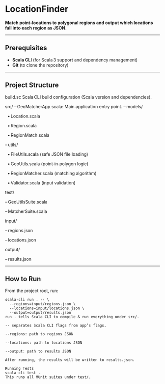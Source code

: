 # LocationFinder

**Match point‑locations to polygonal regions and output which locations fall into each region as JSON.**

---

## Prerequisites

- **Scala CLI** (for Scala 3 support and dependency management)  
- **Git** (to clone the repository)

---

## Project Structure

build.sc
Scala CLI build configuration (Scala version and dependencies).

src/
– GeoMatcherApp.scala: Main application entry point.
– models/

  • Location.scala
  
  • Region.scala
  
  • RegionMatch.scala
  
– utils/

  • FileUtils.scala (safe JSON file loading)
  
  • GeoUtils.scala (point‑in‑polygon logic)
  
  • RegionMatcher.scala (matching algorithm)
  
  • Validator.scala (input validation)

test/

– GeoUtilsSuite.scala

– MatcherSuite.scala


input/

– regions.json

– locations.json


output/

– results.json

---

## How to Run

From the project root, run:

```
scala-cli run . -- \
  --regions=input/regions.json \
  --locations=input/locations.json \
  --output=output/results.json
run . tells Scala CLI to compile & run everything under src/.

-- separates Scala CLI flags from app’s flags.

--regions: path to regions JSON

--locations: path to locations JSON

--output: path to results JSON

After running, the results will be written to results.json.

Running Tests
scala-cli test .
This runs all MUnit suites under test/.
